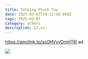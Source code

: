 ```yaml
---
title: Talking Plush Toy
date: 2025-03-07T14:12:10.698Z
tags: 2025-03-07
Category: others
description: 12.xx
---
```

https://amzlink.to/az0HVvvDmHT6l  ad <!--StartFragment-->

![](https://m.media-amazon.com/images/I/71PToJFqufL._AC_SL1500_.jpg)

<!--EndFragment-->